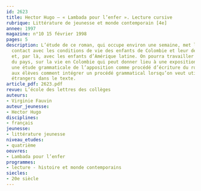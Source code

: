 ```yaml
---
id: 2623
title: Hector Hugo – « Lambada pour l’enfer ». Lecture cursive 
rubrique: Littérature de jeunesse et monde contemporain [4e]
annee: 1997
magazine: n°10 15 février 1998
pages: 5
description: L’étude de ce roman, qui occupe environ une semaine, met les élèves en
  contact avec les conditions de vie des enfants de Colombie et leur destin tragique
  et, par là, avec les enfants d’Amérique latine. On pourra travailler sur la découverte
  du pays, sur la vie en Colombie qui peut donner lieu à une exposition au CDI. Enfin,
  une étude grammaticale de l’apposition comme procédé d’écriture du roman montrera
  aux élèves comment intégrer un procédé grammatical lorsqu’on veut utiliser des mots
  étrangers dans le texte.
article_pdf: 2623.pdf
revue: L’école des lettres des collèges
auteurs:
- Virginie Fauvin
auteur_jeunesse:
- Hector Hugo
disciplines:
- français
jeunesse:
- littérature jeunesse
niveau_etudes:
- quatrième
oeuvres:
- Lambada pour l’enfer
programmes:
- lecture - histoire et monde contemporains
siecles:
- 20e siècle
---
```


